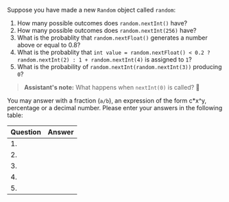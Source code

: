 Suppose you have made a new `Random` object called `random`:

1. How many possible outcomes does `random.nextInt()` have?      
2. How many possible outcomes does `random.nextInt(256)` have?
3. What is the probablity that `random.nextFloat()` generates a number above or equal to 0.8?
4. What is the probablity that `int value = random.nextFloat() < 0.2 ? random.nextInt(2) : 1 + random.nextInt(4)` is assigned to `1`?
5. What is the probability of `random.nextInt(random.nextInt(3))` producing `0`?

> **Assistant's note:** What happens when `nextInt(0)` is called? 🤔

You may answer with a fraction (`a/b`), an expression of the form c*x^y, percentage or a decimal number. 
Please enter your answers in the following table:


| Question | Answer |
| -------- | ------ |
|    1.    |        |
|    2.    |        |
|    3.    |        |
|    4.    |        |
|    5.    |        |

